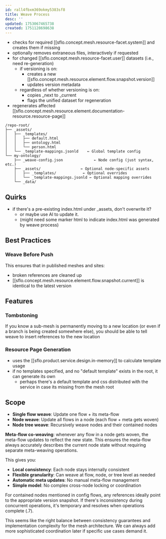 ```yaml
---
id: rall4fbxm369okmy5383sf8
title: Weave Process
desc: ''
updated: 1753067465738
created: 1751128698638
---
```


- checks for required [[sflo.concept.mesh.resource-facet.system]] and creates them if missing
- optionally removes extraneous files, interactively if requested
- for changed [[sflo.concept.mesh.resource-facet.user]] datasets (i.e., need re-generation)
  - if versioning is on:
    - creates a new [[sflo.concept.mesh.resource.element.flow.snapshot.version]] 
    - updates version metadata
  - regardless of whether versioning is on:
    - copies _next to _current
    - flags the unified dataset for regeneration 
- regenerates affected [[sflo.concept.mesh.resource.element.documentation-resource.resource-page]]

```file
/repo-root/
├── _assets/
│   ├── _templates/
│   │   ├── default.html
│   │   ├── ontology.html
│   │   └── person.html
│   └── _template-mappings.jsonld    ← Global template config
└── my-ontology/
    ├── _weave-config.json              ← Node config (just syntax, etc.)
    ├── _assets/                  ← Optional node-specific assets
    │   ├── _templates/            ← Optional overrides
    │   └── _template-mappings.jsonld ← Optional mapping overrides
    └── _data/
```

## Quirks

- if there's a pre-existing index.html under _assets, don't overwrite it?
  - or maybe use AI to update it.
  - (might need some marker html to indicate index.html was generated by weave process)

## Best Practices

### Weave Before Push

This ensures that in published meshes and sites:

- broken references are cleaned up
- [[sflo.concept.mesh.resource.element.flow.snapshot.current]] is identical to the latest version

## Features

### Tombstoning

If you know a sub-mesh is permanently moving to a new location (or even if a branch is being created somewhere else), you should be able to tell weave to insert references to the new location

### Resource Page Generation

- uses the [[sflo.product.service.design.in-memory]] to calculate template usage
- if no templates specified, and no "default template" exists in the root, it can generate its own
  - perhaps there's a default template and css distributed with the service in case its missing from the mesh root

## Scope

- **Single flow weave**: Update one flow + its meta-flow
- **Node weave**: Update all flows in a node (each flow + meta gets woven)
- **Node tree weave**: Recursively weave nodes and their contained nodes

**Meta-flow co-weaving**: whenever any flow in a node gets woven, the meta-flow updates to reflect the new state. This ensures the meta-flow always accurately describes the current node state without requiring separate meta-weaving operations.

This gives you:
- **Local consistency**: Each node stays internally consistent
- **Flexible granularity**: Can weave at flow, node, or tree level as needed
- **Automatic meta updates**: No manual meta-flow management
- **Simple model**: No complex cross-node locking or coordination

For contained nodes mentioned in config flows, any references ideally point to the appropriate version snapshot. If there's inconsistency during concurrent operations, it's temporary and resolves when operations complete (.7).

This seems like the right balance between consistency guarantees and implementation complexity for the mesh architecture. We can always add more sophisticated coordination later if specific use cases demand it.
